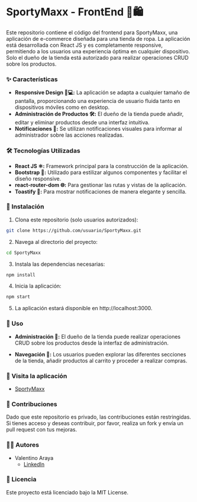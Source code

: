 # SportyMaxx - FrontEnd 👕🛍️

Este repositorio contiene el código del frontend para SportyMaxx, una aplicación de e-commerce diseñada para una tienda de ropa. La aplicación está desarrollada con React JS y es completamente responsive, permitiendo a los usuarios una experiencia óptima en cualquier dispositivo. Solo el dueño de la tienda está autorizado para realizar operaciones CRUD sobre los productos.
### ✨ Características

- **Responsive Design 📱💻:** La aplicación se adapta a cualquier tamaño de pantalla, proporcionando una experiencia de usuario fluida tanto en dispositivos móviles como en desktop.
- **Administración de Productos 🛠️:** El dueño de la tienda puede añadir, editar y eliminar productos desde una interfaz intuitiva.
- **Notificaciones 🔔:** Se utilizan notificaciones visuales para informar al administrador sobre las acciones realizadas.

### 🛠️ Tecnologías Utilizadas

- **React JS ⚛️:** Framework principal para la construcción de la aplicación.
- **Bootstrap 🎨:** Utilizado para estilizar algunos componentes y facilitar el diseño responsive.
- **react-router-dom 🌐:** Para gestionar las rutas y vistas de la aplicación.
- **Toastify 🍞:** Para mostrar notificaciones de manera elegante y sencilla.

### 🚀 Instalación

1. Clona este repositorio (solo usuarios autorizados):

```bash
git clone https://github.com/usuario/SportyMaxx.git
```

2. Navega al directorio del proyecto:

```bash
cd SportyMaxx
```

3. Instala las dependencias necesarias:

```bash
npm install
```

4. Inicia la aplicación:

```bash
npm start
```
5. La aplicación estará disponible en http://localhost:3000.

### 🛒 Uso

- **Administración 🔧:** El dueño de la tienda puede realizar operaciones CRUD sobre los productos desde la interfaz de administración.

- **Navegación 🧭:** Los usuarios pueden explorar las diferentes secciones de la tienda, añadir productos al carrito y proceder a realizar compras.

### 👀 Visita la aplicación

- [SportyMaxx](https://sporty-maxx.vercel.app/)

### 🤝 Contribuciones

Dado que este repositorio es privado, las contribuciones están restringidas. Si tienes acceso y deseas contribuir, por favor, realiza un fork y envía un pull request con tus mejoras.

### 🧑‍💻 Autores

- Valentino Araya
   - [LinkedIn](https://www.linkedin.com/in/valentino-araya-18915825b/)


### 📜 Licencia

Este proyecto está licenciado bajo la MIT License.
